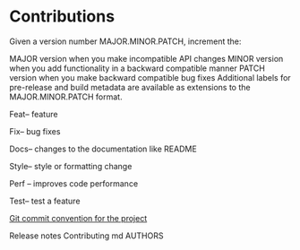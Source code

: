 # Contributions

Given a version number MAJOR.MINOR.PATCH, increment the:

MAJOR version when you make incompatible API changes
MINOR version when you add functionality in a backward compatible manner
PATCH version when you make backward compatible bug fixes
Additional labels for pre-release and build metadata are available as extensions to the MAJOR.MINOR.PATCH format.

Feat– feature

Fix– bug fixes

Docs– changes to the documentation like README

Style– style or formatting change

Perf – improves code performance

Test– test a feature

[Git commit convention for the project](https://gist.github.com/qoomon/5dfcdf8eec66a051ecd85625518cfd13)

Release notes
Contributing md
AUTHORS
